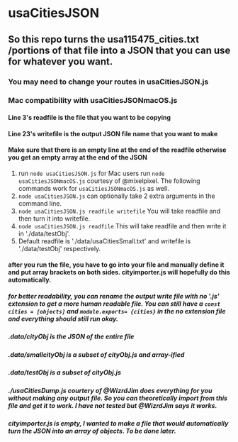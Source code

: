 # usaCitiesJSON

## So this repo turns the usa115475_cities.txt /portions of that file into a JSON that you can use for whatever you want.

### You may need to change your routes in usaCitiesJSON.js
### Mac compatibility with usaCitiesJSONmacOS.js
#### Line 3's readfile is the file that you want to be copying
#### Line 23's writefile is the output JSON file name that you want to make
#### Make sure that there is an empty line at the end of the readfile otherwise you get an empty array at the end of the JSON

1. run `node usaCitiesJSON.js`
for Mac users run `node usaCitiesJSONmacOS.js` courtesy of @mixelpixel. The following commands work for `usaCitiesJSONmacOS.js` as well.
2. `node usaCitiesJSON.js`
can optionally take 2 extra arguments in the command line. 
3. `node usaCitiesJSON.js readfile writefile`
You will take readfile and then turn it into writefile. 
4. `node usaCitiesJSON.js readfile`
This will take readfile and then write it in './data/testObj'. 
5. Default readfile is './data/usaCitiesSmall.txt' and writefile is './data/testObj' respectively.

#### after you run the file, you have to go into your file and manually define it and put array brackets on both sides. cityimporter.js will hopefully do this automatically.

##### for better readability, you can rename the output write file with no '.js' extension to get a more human readable file. You can still have a `const cities = [objects]` and `module.exports= {cities}` in the no extension file and everything should still run okay.
##### .data/cityObj is the JSON of the entire file
##### .data/smallcityObj is a subset of cityObj.js and array-ified
##### .data/testObj is a subset of cityObj.js
##### ./usaCitiesDump.js courtery of @WizrdJim does everything for you without making any output file. So you can theoretically import from this file and get it to work. I have not tested but @WizrdJim says it works.
##### cityimporter.js is empty, I wanted to make a file that would automatically turn the JSON into an array of objects. To be done later.
